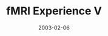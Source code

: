 ---
title: "fMRI Experience V"
project_id: 
date: 2003-02-06
conference_id: ""
presenters:
   - peter_bandettini
summary: "<p>fMRI Experience V, Kings College London, England</p>"
file: /assets/presentations/T132.pdf
filename: T132.pdf
layout: presentation
---